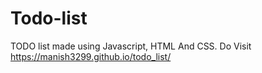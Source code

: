 # Todo-list
TODO list made using Javascript, HTML And CSS.
Do Visit https://manish3299.github.io/todo_list/
